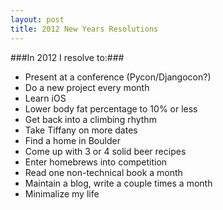 ```yaml
---
layout: post
title: 2012 New Years Resolutions
---
```


###In 2012 I resolve to:###  
* Present at a conference (Pycon/Djangocon?)  
* Do a new project every month  
* Learn iOS  
* Lower body fat percentage to 10% or less  
* Get back into a climbing rhythm   
* Take Tiffany on more dates  
* Find a home in Boulder  
* Come up with 3 or 4 solid beer recipes   
* Enter homebrews into competition  
* Read one non-technical book a month  
* Maintain a blog, write a couple times a month  
* Minimalize my life  